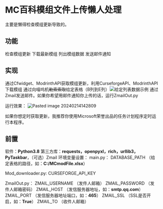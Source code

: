 # MC百科模组文件上传懒人处理
主要是懒得检查模组更新导致的。
## 功能
检查模组更新
下载最新模组
列出模组数据
发送邮件通知
## 实现
通过Cfwidget、ModrinthAPI获取模组更新，利用CurseforgeAPI、ModrinthAPI下载模组
通过向喵呜机~~勒索索取~~给定表格（B列到E列）![给定列表数据示例](https://github.com/IBeiKui/MCMOD-mod-updater/assets/50074117/0a1f0fb3-12ae-4f92-b429-7d1b5c61e7df)
通过Zmail发送邮件。如果你希望用邮件通知你上传的话，运行ZmailOut.py

运行效果：
![Pasted image 20240214142809](https://github.com/IBeiKui/MCMOD-mod-updater/assets/50074117/116e2e48-403b-40d8-90ea-822ebcc99665)

如果你想定时获取更新，我推荐你使用Microsoft荣誉出品的任务计划程序定时运行本程序。
## 前置
软件：**Python3.8**
第三方库：**requests，openpyxl，rich，urllib3，PyTaskbar**，（可选）Zmail
环境变量设置：
main.py：
DATABASE_PATH （给定表格的路径，如：**C:/MCmodFile.xlsx**）

Mod_downloader.py:
CURSEFORGE_API_KEY

ZmailOut.py：
ZMAIL_USERNAME （发件人邮箱）
ZMAIL_PASSWORD （发件人邮箱密码）
ZMAIL_HOST （发信服务器地址，如：**smtp.qq.com**）
ZMAIL_PORT （发信服务器地址端口，如：**465**）
ZMAIL_SSL （SSL是否开启，如：**True**）
ZMAIL_TO （收件人邮箱）
